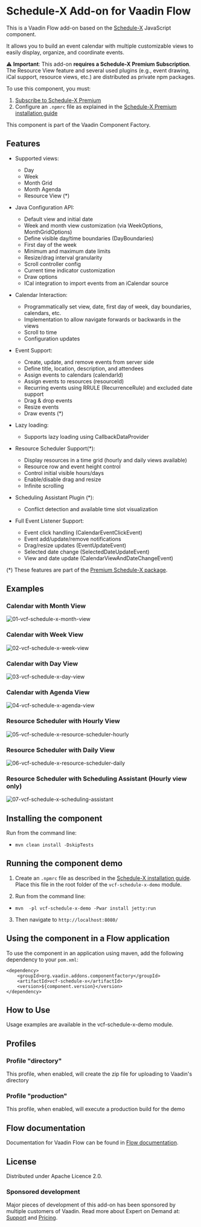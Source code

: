 # Schedule-X Add-on for Vaadin Flow

This is a Vaadin Flow add-on based on the [Schedule-X](https://schedule-x.dev/) JavaScript component.

It allows you to build an event calendar with multiple customizable views to easily display, organize, and coordinate events.

⚠️ **Important**: This add-on **requires a Schedule-X Premium Subscription**. 
The Resource View feature and several used plugins (e.g., event drawing, iCal support, resource views, etc.) are distributed as private npm packages.

To use this component, you must:
1. [Subscribe to Schedule-X Premium](https://schedule-x.dev/premium)
2. Configure an `.npmrc` file as explained in the [Schedule-X Premium installation guide](https://schedule-x.dev/docs/calendar/installing-premium#1-npmrc)

This component is part of the Vaadin Component Factory.

## Features

- Supported views:
  - Day
  - Week
  - Month Grid
  - Month Agenda
  - Resource View (*)
  
- Java Configuration API:
  - Default view and initial date
  - Week and month view customization (via WeekOptions, MonthGridOptions)
  - Define visible day/time boundaries (DayBoundaries)
  - First day of the week
  - Minimum and maximum date limits
  - Resize/drag interval granularity
  - Scroll controller config
  - Current time indicator customization
  - Draw options
  - ICal integration to import events from an iCalendar source
  
- Calendar Interaction:
  - Programmatically set view, date, first day of week, day boundaries, calendars, etc.
  - Implementation to allow navigate forwards or backwards in the views
  - Scroll to time
  - Configuration updates
  
- Event Support:
  - Create, update, and remove events from server side
  - Define title, location, description, and attendees
  - Assign events to calendars (calendarId)
  - Assign events to resources (resourceId)
  - Recurring events using RRULE (RecurrenceRule) and excluded date support
  - Drag & drop events
  - Resize events
  - Draw events (*)
  
- Lazy loading:
  - Supports lazy loading using CallbackDataProvider

- Resource Scheduler Support(*):
  - Display resources in a time grid (hourly and daily views available)
  - Resource row and event height control
  - Control initial visible hours/days
  - Enable/disable drag and resize
  - Infinite scrolling  
  
- Scheduling Assistant Plugin (*):
  - Conflict detection and available time slot visualization

- Full Event Listener Support:
  - Event click handling (CalendarEventClickEvent)
  - Event add/update/remove notifications
  - Drag/resize updates (EventUpdateEvent)
  - Selected date change (SelectedDateUpdateEvent)
  - View and date update (CalendarViewAndDateChangeEvent)
  
(*) These features are part of the [Premium Schedule-X package](https://schedule-x.dev/premium).

## Examples

### Calendar with Month View
![01-vcf-schedule-x-month-view](https://github.com/user-attachments/assets/61ec0b82-5267-4449-b80c-c9f2be26bbc3)

### Calendar with Week View
![02-vcf-schedule-x-week-view](https://github.com/user-attachments/assets/c2159807-f8db-44c0-be1c-fc7fd0d8ed41)

### Calendar with Day View
![03-vcf-schedule-x-day-view](https://github.com/user-attachments/assets/f2397f4f-79ad-4b79-9e6c-8deec0031e91)

### Calendar with Agenda View
![04-vcf-schedule-x-agenda-view](https://github.com/user-attachments/assets/56d23718-210d-4fc8-9441-4a4288ee40dc)

### Resource Scheduler with Hourly View
![05-vcf-schedule-x-resource-scheduler-hourly](https://github.com/user-attachments/assets/9bcae1fc-a191-4f5d-be9a-27ed9bc1d24f)

### Resource Scheduler with Daily View
![06-vcf-schedule-x-resource-scheduler-daily](https://github.com/user-attachments/assets/70a9649f-f8e9-468f-b6eb-b87eaf71ed6e)

### Resource Scheduler with Scheduling Assistant (Hourly view only)
![07-vcf-schedule-x-scheduling-assistant](https://github.com/user-attachments/assets/77fe966b-3bf7-42de-9f40-81e590db8f3d)

## Installing the component
Run from the command line:
- `mvn clean install -DskipTests`

## Running the component demo
1. Create an `.npmrc` file as described in the [Schedule-X installation guide](https://schedule-x.dev/docs/calendar/installing-premium#1-npmrc).
   Place this file in the root folder of the `vcf-schedule-x-demo` module.

2. Run from the command line:
- `mvn  -pl vcf-schedule-x-demo -Pwar install jetty:run`

3. Then navigate to `http://localhost:8080/`

## Using the component in a Flow application
To use the component in an application using maven,
add the following dependency to your `pom.xml`:
```
<dependency>
    <groupId>org.vaadin.addons.componentfactory</groupId>
    <artifactId>vcf-schedule-x</artifactId>
    <version>${component.version}</version>
</dependency>
```

## How to Use
Usage examples are available in the vcf-schedule-x-demo module.

## Profiles
### Profile "directory"
This profile, when enabled, will create the zip file for uploading to Vaadin's directory

### Profile "production"
This profile, when enabled, will execute a production build for the demo


## Flow documentation
Documentation for Vaadin Flow can be found in [Flow documentation](https://vaadin.com/docs/latest/flow).

## License
Distributed under Apache Licence 2.0. 

### Sponsored development
Major pieces of development of this add-on has been sponsored by multiple customers of Vaadin. Read more about Expert on Demand at: [Support](https://vaadin.com/support) and [Pricing](https://vaadin.com/pricing).
